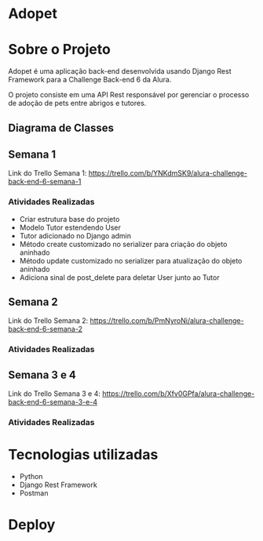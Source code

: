 # Adopet

# Sobre o Projeto

Adopet é uma aplicação back-end desenvolvida usando Django Rest Framework para a Challenge Back-end 6 da Alura.

O projeto consiste em uma API Rest responsável por gerenciar o processo de adoção de pets entre abrigos e tutores.

## Diagrama de Classes

## Semana 1

Link do Trello Semana 1: https://trello.com/b/YNKdmSK9/alura-challenge-back-end-6-semana-1

### Atividades Realizadas

- Criar estrutura base do projeto
- Modelo Tutor estendendo User
- Tutor adicionado no Django admin
- Método create customizado no serializer para criação do objeto aninhado
- Método update customizado no serializer para atualização do objeto aninhado
- Adiciona sinal de post_delete para deletar User junto ao Tutor

## Semana 2

Link do Trello Semana 2: https://trello.com/b/PmNyroNi/alura-challenge-back-end-6-semana-2

### Atividades Realizadas

## Semana 3 e 4

Link do Trello Semana 3 e 4: https://trello.com/b/Xfv0GPfa/alura-challenge-back-end-6-semana-3-e-4

### Atividades Realizadas

# Tecnologias utilizadas

- Python
- Django Rest Framework
- Postman

# Deploy
